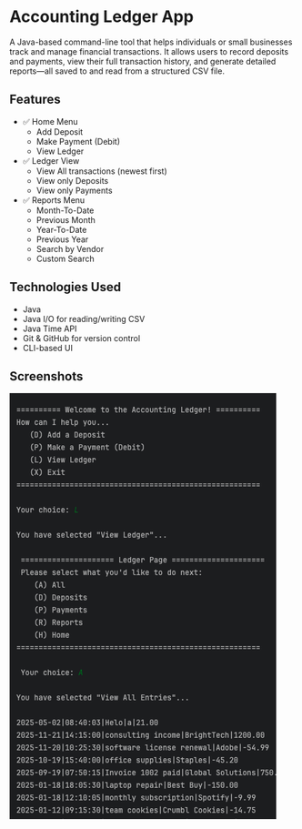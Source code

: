 
# Accounting Ledger App

A Java-based command-line tool that helps individuals or small businesses track and manage financial transactions. It allows users to record deposits and payments, view their full transaction history, and generate detailed reports—all saved to and read from a structured CSV file.


## Features

- ✅ Home Menu
    -  Add Deposit
    - Make Payment (Debit)
    - View Ledger
- ✅ Ledger View
    - View All transactions (newest first)
    - View only Deposits
    - View only Payments
- ✅ Reports Menu
    - Month-To-Date
    - Previous Month
    - Year-To-Date
    - Previous Year
    - Search by Vendor
    - Custom Search
## Technologies Used

- Java
- Java I/O for reading/writing CSV
- Java Time API
- Git & GitHub for version control
- CLI-based UI
## Screenshots

![Screenshot of CLI app](src/main/resources/code_screenshot.png)